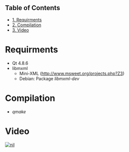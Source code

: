<div id="table-of-contents">
<h2>Table of Contents</h2>
<div id="text-table-of-contents">
<ul>
<li><a href="#sec-1">1. Requirments</a></li>
<li><a href="#sec-2">2. Compilation</a></li>
<li><a href="#sec-3">3. Video</a></li>
</ul>
</div>
</div>

# Requirments<a id="sec-1" name="sec-1"></a>

-   Qt 4.8.6
-   libmxml
    -   Mini-XML (<http://www.msweet.org/projects.php?Z3>)
    -   Debian: Package *libmxml-dev*

# Compilation<a id="sec-2" name="sec-2"></a>

-   *qmake*

# Video<a id="sec-3" name="sec-3"></a>

[![nil](http://adam.skobo.pl/wp-content/uploads/2015/01/out-e1420272988630.png)](https://www.youtube.com/watch?v=xTtRqWRhvco)